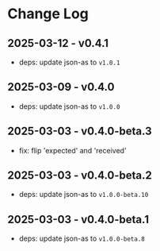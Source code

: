 # Change Log

## 2025-03-12 - v0.4.1

- deps: update json-as to `v1.0.1`

## 2025-03-09 - v0.4.0

- deps: update json-as to `v1.0.0`

## 2025-03-03 - v0.4.0-beta.3

- fix: flip 'expected' and 'received'

## 2025-03-03 - v0.4.0-beta.2

- deps: update json-as to `v1.0.0-beta.10`

## 2025-03-03 - v0.4.0-beta.1

- deps: update json-as to `v1.0.0-beta.8`

